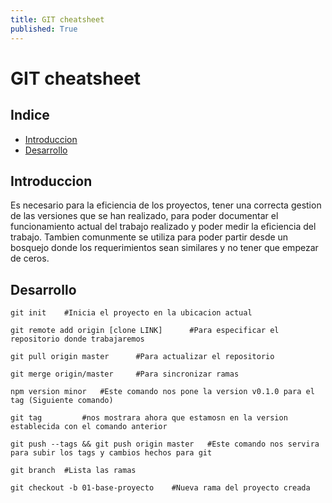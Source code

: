 ```yaml
---
title: GIT cheatsheet
published: True
---
```


# [](#header-1)GIT cheatsheet

## [](#header-2)Indice
- <a href="#introduccion">Introduccion</a>
- <a href="#desarrollo">Desarrollo</a>

## [](#header-2)<a id="introduccion">Introduccion</a>
Es necesario para la eficiencia de los proyectos, tener una correcta gestion de las versiones que se han realizado, para poder documentar el funcionamiento actual del trabajo realizado y poder medir la eficiencia del trabajo. Tambien comunmente se utiliza para poder partir desde un bosquejo donde los requerimientos sean similares y no tener que empezar de ceros.

## [](#header-2)<a id="desarrollo">Desarrollo</a>

```
git init    #Inicia el proyecto en la ubicacion actual

git remote add origin [clone LINK]      #Para especificar el repositorio donde trabajaremos

git pull origin master      #Para actualizar el repositorio

git merge origin/master     #Para sincronizar ramas

npm version minor	#Este comando nos pone la version v0.1.0 para el tag (Siguiente comando)

git tag 		#nos mostrara ahora que estamosn en la version establecida con el comando anterior

git push --tags && git push origin master	#Este comando nos servira para subir los tags y cambios hechos para git

git branch 	#Lista las ramas

git checkout -b 01-base-proyecto	#Nueva rama del proyecto creada

```